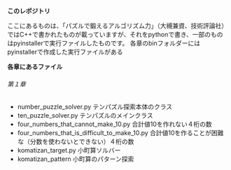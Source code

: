 **このレポジトリ**

ここにあるものは、「パズルで鍛えるアルゴリズム力」（大槻兼資、技術評論社）ではC++で書かれたものが載っていますが、それをpythonで書き、一部のものはpyinstallerで実行ファイルしたものです。
各章のbinフォルダーにはpyinstallerで作成した実行ファイルがある

**各章にあるファイル**
###### 第１章

* number_puzzle_solver.py テンパズル探索本体のクラス
*  ten_puzzle_solver.py テンパズルのメインクラス
*  four_numbers_that_cannot_make_10.py  合計値10を作れない４桁の数
*  four_numbers_that_is_difficult_to_make_10.py 合計値10を作ることが困難な（分数を使わないとできない）４桁の数
*  komatizan_target.py 小町算ソルバー
*  komatizan_pattern 小町算のパターン探索
